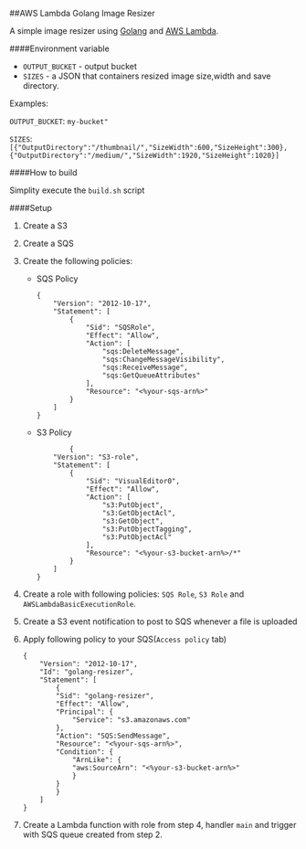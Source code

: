 ##AWS Lambda Golang Image Resizer

A simple image resizer using [Golang](https://go.dev/) and [AWS Lambda](https://aws.amazon.com/lambda/).

####Environment variable

* `OUTPUT_BUCKET` - output bucket
* `SIZES` - a JSON that containers resized image size,width and save directory.

Examples:

`OUTPUT_BUCKET`: `my-bucket"`

`SIZES`:`[{"OutputDirectory":"/thumbnail/","SizeWidth":600,"SizeHeight":300},{"OutputDirectory":"/medium/","SizeWidth":1920,"SizeHeight":1020}]`

####How to build

Simplity execute the `build.sh` script

####Setup

1. Create a S3
2. Create a SQS
3. Create the following policies:

    * SQS Policy
        ```
        {
            "Version": "2012-10-17",
            "Statement": [
                {
                    "Sid": "SQSRole",
                    "Effect": "Allow",
                    "Action": [
                        "sqs:DeleteMessage",
                        "sqs:ChangeMessageVisibility",
                        "sqs:ReceiveMessage",
                        "sqs:GetQueueAttributes"
                    ],
                    "Resource": "<%your-sqs-arn%>"
                }
            ]
        }
        ```
    * S3 Policy
        ```
                {
            "Version": "S3-role",
            "Statement": [
                {
                    "Sid": "VisualEditor0",
                    "Effect": "Allow",
                    "Action": [
                        "s3:PutObject",
                        "s3:GetObjectAcl",
                        "s3:GetObject",
                        "s3:PutObjectTagging",
                        "s3:PutObjectAcl"
                    ],
                    "Resource": "<%your-s3-bucket-arn%>/*"
                }
            ]
        }
        ```
4. Create a role with following policies: `SQS Role`, `S3 Role` and `AWSLambdaBasicExecutionRole`.
5. Create a S3 event notification to post to SQS whenever a file is uploaded
6. Apply following policy to your SQS(`Access policy` tab)
    ```
    {
        "Version": "2012-10-17",
        "Id": "golang-resizer",
        "Statement": [
            {
            "Sid": "golang-resizer",
            "Effect": "Allow",
            "Principal": {
                "Service": "s3.amazonaws.com"
            },
            "Action": "SQS:SendMessage",
            "Resource": "<%your-sqs-arn%>",
            "Condition": {
                "ArnLike": {
                "aws:SourceArn": "<%your-s3-bucket-arn%>"
                }
            }
            }
        ]
    }
    ```

7. Create a Lambda function with role from step 4, handler `main` and trigger with SQS queue created from step 2.